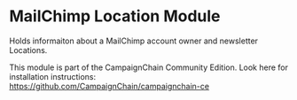 MailChimp Location Module
=========================

Holds informaiton about a MailChimp account owner and newsletter Locations.

This module is part of the CampaignChain Community Edition. Look here for
installation instructions: https://github.com/CampaignChain/campaignchain-ce